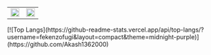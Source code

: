 




<table border = 0>
  <tr>
    <td>
      <a><img width="100%" src="http://github-readme-streak-stats.herokuapp.com/?user=fekenzofugi&theme=radical&date_format=M%20j%5B%2C%20Y%5D&ring=ff3068&fire=ff3068&sideNums=ff3068"></a>
    </td>
    <td>
     <a><img width="100%" src="https://github-readme-stats.vercel.app/api?username=fekenzofugi&theme=radical&title_color=ff3068?"></a>
   </td>
  </tr>
</table>
[![Top Langs](https://github-readme-stats.vercel.app/api/top-langs/?username=fekenzofugi&layout=compact&theme=midnight-purple)](https://github.com/Akash1362000)  


